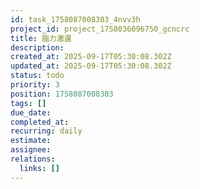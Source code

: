 ```yaml
---
id: task_1758087008303_4nvv3h
project_id: project_1758036096750_gcncrc
title: 腦力激盪
description: 
created_at: 2025-09-17T05:30:08.302Z
updated_at: 2025-09-17T05:30:08.302Z
status: todo
priority: 3
position: 1758087008303
tags: []
due_date: 
completed_at: 
recurring: daily
estimate: 
assignee: 
relations:
  links: []
---
```


